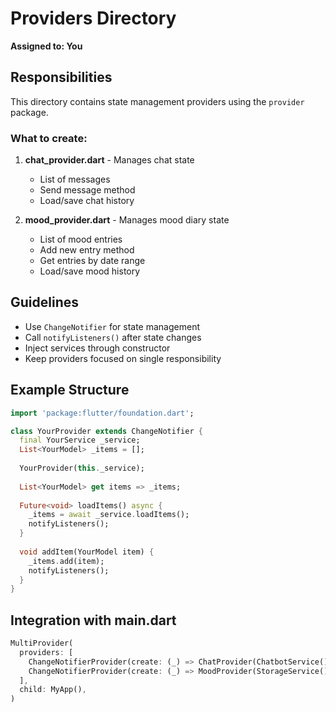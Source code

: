 # Providers Directory

**Assigned to: You**

## Responsibilities

This directory contains state management providers using the `provider` package.

### What to create:

1. **chat_provider.dart** - Manages chat state
   - List of messages
   - Send message method
   - Load/save chat history

2. **mood_provider.dart** - Manages mood diary state
   - List of mood entries
   - Add new entry method
   - Get entries by date range
   - Load/save mood history

## Guidelines

- Use `ChangeNotifier` for state management
- Call `notifyListeners()` after state changes
- Inject services through constructor
- Keep providers focused on single responsibility

## Example Structure

```dart
import 'package:flutter/foundation.dart';

class YourProvider extends ChangeNotifier {
  final YourService _service;
  List<YourModel> _items = [];
  
  YourProvider(this._service);
  
  List<YourModel> get items => _items;
  
  Future<void> loadItems() async {
    _items = await _service.loadItems();
    notifyListeners();
  }
  
  void addItem(YourModel item) {
    _items.add(item);
    notifyListeners();
  }
}
```

## Integration with main.dart

```dart
MultiProvider(
  providers: [
    ChangeNotifierProvider(create: (_) => ChatProvider(ChatbotService(), StorageService())),
    ChangeNotifierProvider(create: (_) => MoodProvider(StorageService())),
  ],
  child: MyApp(),
)
```

